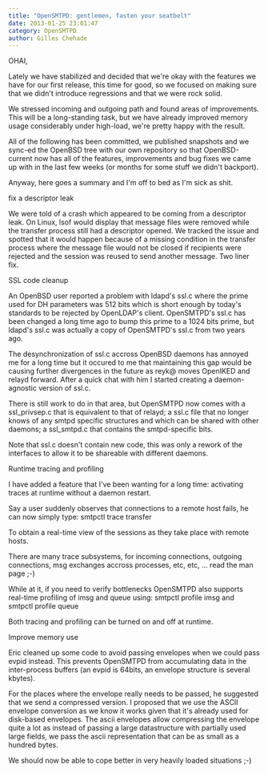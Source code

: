 ```yaml
---
title: "OpenSMTPD: gentlemen, fasten your seatbelt"
date: 2013-01-25 23:01:47
category: OpenSMTPD
author: Gilles Chehade
---
```


OHAI,

Lately we have stabilized and decided that we're okay with the features we have for our first release, this time for good, so we focused on making sure that we didn't introduce regressions and that we were rock solid.

We stressed incoming and outgoing path and found areas of improvements. This will be a long-standing task, but we have already improved memory usage considerably under high-load, we're pretty happy with the result.

All of the following has been committed, we published snapshots and we sync-ed the OpenBSD tree with our own repository so that OpenBSD-current now has all of the features, improvements and bug fixes we came up with in the last few weeks (or months for some stuff we didn't backport).

Anyway, here goes a summary and I'm off to bed as I'm sick as shit.

fix a descriptor leak

We were told of a crash which appeared to be coming from a descriptor leak. On Linux, lsof would display that message files were removed while the transfer process still had a descriptor opened. We tracked the issue and spotted that it would happen because of a missing condition in the transfer process where the message file would not be closed if recipients were rejected and the session was reused to send another message. Two liner fix.

SSL code cleanup

An OpenBSD user reported a problem with ldapd's ssl.c where the prime used for DH parameters was 512 bits which is short enough by today's standards to be rejected by OpenLDAP's client. OpenSMTPD's ssl.c has been changed a long time ago to bump this prime to a 1024 bits prime, but ldapd's ssl.c was actually a copy of OpenSMTPD's ssl.c from two years ago.

The desynchronization of ssl.c accross OpenBSD daemons has annoyed me for a long time but it occured to me that maintaining this gap would be causing further divergences in the future as reyk@ moves OpenIKED and relayd forward. After a quick chat with him I started creating a daemon-agnostic version of ssl.c.

There is still work to do in that area, but OpenSMTPD now comes with a ssl_privsep.c that is equivalent to that of relayd; a ssl.c file that no longer knows of any smtpd specific structures and which can be shared with other daemons; a ssl_smtpd.c that contains the smtpd-specific bits.

Note that ssl.c doesn't contain new code, this was only a rework of the interfaces to allow it to be shareable with different daemons.

Runtime tracing and profiling

I have added a feature that I've been wanting for a long time: activating traces at runtime without a daemon restart.

Say a user suddenly observes that connections to a remote host fails, he can now simply type: smtpctl trace transfer

To obtain a real-time view of the sessions as they take place with remote hosts.

There are many trace subsystems, for incoming connections, outgoing connections, msg exchanges accross processes, etc, etc, ... read the man page ;-)

While at it, if you need to verify bottlenecks OpenSMTPD also supports real-time profiling of imsg and queue using: smtpctl profile imsg and smtpctl profile queue

Both tracing and profiling can be turned on and off at runtime.

Improve memory use

Eric cleaned up some code to avoid passing envelopes when we could pass evpid instead. This prevents OpenSMTPD from accumulating data in the inter-process buffers (an evpid is 64bits, an envelope structure is several kbytes).

For the places where the envelope really needs to be passed, he suggested that we send a compressed version. I proposed that we use the ASCII envelope conversion as we know it works given that it's already used for disk-based envelopes. The ascii envelopes allow compressing the envelope quite a lot as instead of passing a large datastructure with partially used large fields, we pass the ascii representation that can be as small as a hundred bytes.

We should now be able to cope better in very heavily loaded situations ;-)
